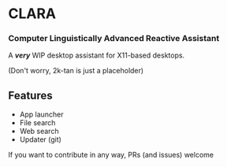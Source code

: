 # CLARA
### Computer Linguistically Advanced Reactive Assistant

A ***very*** WIP desktop assistant for X11-based desktops.

(Don't worry, 2k-tan is just a placeholder)

## Features
- App launcher
- File search
- Web search
- Updater (git)

If you want to contribute in any way, PRs (and issues) welcome
